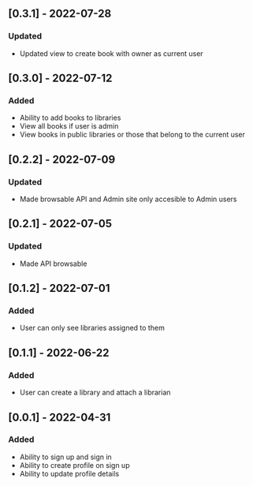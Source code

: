## [0.3.1] - 2022-07-28
### Updated
- Updated view to create book with owner as current user


## [0.3.0] - 2022-07-12
### Added
- Ability to add books to libraries
- View all books if user is admin
- View books in public libraries or those that belong to the current user

## [0.2.2] - 2022-07-09
### Updated
- Made browsable API and Admin site only accesible to Admin users

## [0.2.1] - 2022-07-05
### Updated
- Made API browsable

## [0.1.2] - 2022-07-01
### Added
- User can only see libraries assigned to them

## [0.1.1] - 2022-06-22
### Added
- User can create a library and attach a librarian

## [0.0.1] - 2022-04-31
### Added
- Ability to sign up and sign in
- Ability to create profile on sign up
- Ability to update profile details